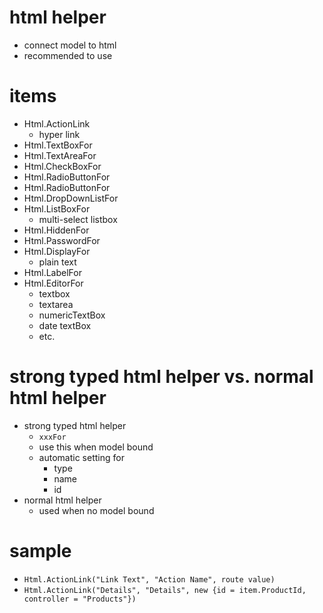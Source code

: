 # html helper

- connect model to html
- recommended to use

# items

- Html.ActionLink
  - hyper link
- Html.TextBoxFor
- Html.TextAreaFor
- Html.CheckBoxFor
- Html.RadioButtonFor
- Html.RadioButtonFor
- Html.DropDownListFor
- Html.ListBoxFor
  - multi-select listbox
- Html.HiddenFor
- Html.PasswordFor
- Html.DisplayFor
  - plain text
- Html.LabelFor
- Html.EditorFor
  - textbox
  - textarea
  - numericTextBox
  - date textBox
  - etc.

# strong typed html helper vs. normal html helper

- strong typed html helper
  - `xxxFor`
  - use this when model bound
  - automatic setting for
    - type
    - name
    - id
- normal html helper
  - used when no model bound

# sample

- `Html.ActionLink("Link Text", "Action Name", route value)`
- `Html.ActionLink("Details", "Details", new {id = item.ProductId, controller = "Products"})`
